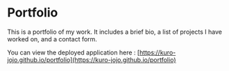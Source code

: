 # Portfolio

This is a portfolio of my work. It includes a brief bio, a list of projects I have worked on, and a contact form.

You can view the deployed application here : [https://kuro-jojo.github.io/portfolio](https://kuro-jojo.github.io/portfolio)